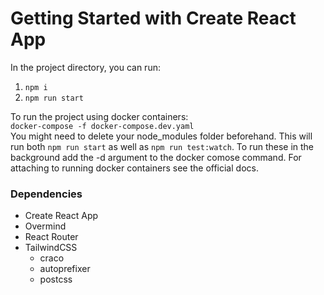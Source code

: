 # Getting Started with Create React App

In the project directory, you can run:

1. `npm i`
2. `npm run start`

To run the project using docker containers:<br> 
`docker-compose -f docker-compose.dev.yaml`<br>
You might need to delete your node_modules folder beforehand.
This will run both `npm run start` as well as `npm run test:watch`.
To run these in the background add the -d argument to the docker comose command. 
For attaching to running docker containers see the official docs.

### Dependencies
* Create React App
* Overmind
* React Router
* TailwindCSS
  * craco
  * autoprefixer
  * postcss

